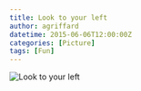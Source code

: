 ```yaml
---
title: Look to your left
author: agriffard
datetime: 2015-06-06T12:00:00Z
categories: [Picture]
tags: [Fun]
---
```


![Look to your left](/assets/blog/look-to-your-left.jfif)
